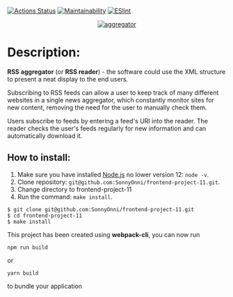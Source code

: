 [![Actions Status](https://github.com/SonnyOnni/frontend-project-11/workflows/hexlet-check/badge.svg)](https://github.com/SonnyOnni/frontend-project-11/actions)
[![Maintainability](https://api.codeclimate.com/v1/badges/76ff6abd7d3f7bc201c5/maintainability)](https://codeclimate.com/github/SonnyOnni/frontend-project-11/maintainability)
[![ESlint](https://github.com/SonnyOnni/frontend-project-11/actions/workflows/eslint.yml/badge.svg)](https://github.com/SonnyOnni/frontend-project-11/actions)

<p align="center">
  <a href="[https://rss-aggregator-green.vercel.app/](https://frontend-project-11-sigma.vercel.app/)">
    <img alt="aggregator" src="https://user-images.githubusercontent.com/84579087/164723061-7ea9b03e-6a03-4a66-bb04-7ebbc3b7e65d.png">
  </a>
</p>

# Description: 
**RSS aggregator** (or **RSS reader**) - the software could use the XML structure to present a neat display to the end users.

Subscribing to RSS feeds can allow a user to keep track of many different websites in a single news aggregator, which constantly monitor sites for new content, removing the need for the user to manually check them. 

Users subscribe to feeds by entering a feed's URI into the reader. The reader checks the user's feeds regularly for new information and can automatically download it.

## How to install:
1. Make sure you have installed [Node.js](https://nodejs.org/en/) no lower version 12: ```node -v```.
2. Clone repository: ```git@github.com:SonnyOnni/frontend-project-11.git```.
3. Change directory to frontend-project-11
4. Run the command: ```make install```.

```shell
$ git clone git@github.com:SonnyOnni/frontend-project-11.git
$ cd frontend-project-11
$ make install
```

This project has been created using **webpack-cli**, you can now run

```
npm run build
```

or

```
yarn build
```

to bundle your application
